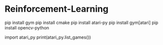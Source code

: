 # Reinforcement-Learning

pip install gym
pip install cmake
pip install atari-py
pip install gym[atari]
pip install opencv-python

import atari_py
print(atari_py.list_games())
